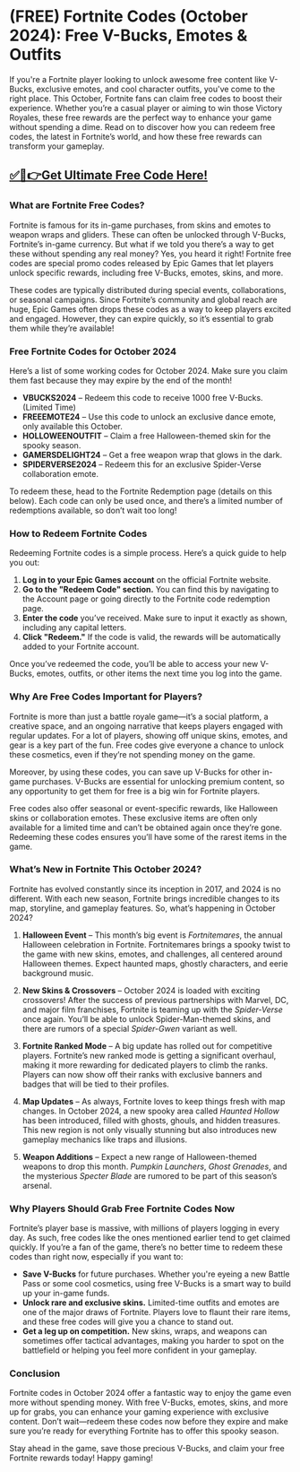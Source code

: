 # (FREE) Fortnite Codes (October 2024): Free V-Bucks, Emotes & Outfits

If you're a Fortnite player looking to unlock awesome free content like V-Bucks, exclusive emotes, and cool character outfits, you've come to the right place. This October, Fortnite fans can claim free codes to boost their experience. Whether you’re a casual player or aiming to win those Victory Royales, these free rewards are the perfect way to enhance your game without spending a dime. Read on to discover how you can redeem free codes, the latest in Fortnite’s world, and how these free rewards can transform your gameplay.

## [✅🔴👉Get Ultimate Free Code Here!](https://mrlyons.online/giftcards/)

### What are Fortnite Free Codes?

Fortnite is famous for its in-game purchases, from skins and emotes to weapon wraps and gliders. These can often be unlocked through V-Bucks, Fortnite’s in-game currency. But what if we told you there’s a way to get these without spending any real money? Yes, you heard it right! Fortnite free codes are special promo codes released by Epic Games that let players unlock specific rewards, including free V-Bucks, emotes, skins, and more.

These codes are typically distributed during special events, collaborations, or seasonal campaigns. Since Fortnite’s community and global reach are huge, Epic Games often drops these codes as a way to keep players excited and engaged. However, they can expire quickly, so it’s essential to grab them while they’re available!

### Free Fortnite Codes for October 2024

Here’s a list of some working codes for October 2024. Make sure you claim them fast because they may expire by the end of the month!

- **VBUCKS2024** – Redeem this code to receive 1000 free V-Bucks. (Limited Time)
- **FREEEMOTE24** – Use this code to unlock an exclusive dance emote, only available this October.
- **HOLLOWEENOUTFIT** – Claim a free Halloween-themed skin for the spooky season.
- **GAMERSDELIGHT24** – Get a free weapon wrap that glows in the dark.
- **SPIDERVERSE2024** – Redeem this for an exclusive Spider-Verse collaboration emote.

To redeem these, head to the Fortnite Redemption page (details on this below). Each code can only be used once, and there’s a limited number of redemptions available, so don’t wait too long!

### How to Redeem Fortnite Codes

Redeeming Fortnite codes is a simple process. Here’s a quick guide to help you out:

1. **Log in to your Epic Games account** on the official Fortnite website.
2. **Go to the "Redeem Code" section.** You can find this by navigating to the Account page or going directly to the Fortnite code redemption page.
3. **Enter the code** you’ve received. Make sure to input it exactly as shown, including any capital letters.
4. **Click "Redeem."** If the code is valid, the rewards will be automatically added to your Fortnite account.

Once you’ve redeemed the code, you’ll be able to access your new V-Bucks, emotes, outfits, or other items the next time you log into the game.

### Why Are Free Codes Important for Players?

Fortnite is more than just a battle royale game—it’s a social platform, a creative space, and an ongoing narrative that keeps players engaged with regular updates. For a lot of players, showing off unique skins, emotes, and gear is a key part of the fun. Free codes give everyone a chance to unlock these cosmetics, even if they’re not spending money on the game.

Moreover, by using these codes, you can save up V-Bucks for other in-game purchases. V-Bucks are essential for unlocking premium content, so any opportunity to get them for free is a big win for Fortnite players.

Free codes also offer seasonal or event-specific rewards, like Halloween skins or collaboration emotes. These exclusive items are often only available for a limited time and can’t be obtained again once they’re gone. Redeeming these codes ensures you’ll have some of the rarest items in the game.

### What’s New in Fortnite This October 2024?

Fortnite has evolved constantly since its inception in 2017, and 2024 is no different. With each new season, Fortnite brings incredible changes to its map, storyline, and gameplay features. So, what’s happening in October 2024?

1. **Halloween Event** – This month’s big event is *Fortnitemares*, the annual Halloween celebration in Fortnite. Fortnitemares brings a spooky twist to the game with new skins, emotes, and challenges, all centered around Halloween themes. Expect haunted maps, ghostly characters, and eerie background music.

2. **New Skins & Crossovers** – October 2024 is loaded with exciting crossovers! After the success of previous partnerships with Marvel, DC, and major film franchises, Fortnite is teaming up with the *Spider-Verse* once again. You’ll be able to unlock Spider-Man-themed skins, and there are rumors of a special *Spider-Gwen* variant as well.

3. **Fortnite Ranked Mode** – A big update has rolled out for competitive players. Fortnite’s new ranked mode is getting a significant overhaul, making it more rewarding for dedicated players to climb the ranks. Players can now show off their ranks with exclusive banners and badges that will be tied to their profiles.

4. **Map Updates** – As always, Fortnite loves to keep things fresh with map changes. In October 2024, a new spooky area called *Haunted Hollow* has been introduced, filled with ghosts, ghouls, and hidden treasures. This new region is not only visually stunning but also introduces new gameplay mechanics like traps and illusions.

5. **Weapon Additions** – Expect a new range of Halloween-themed weapons to drop this month. *Pumpkin Launchers*, *Ghost Grenades*, and the mysterious *Specter Blade* are rumored to be part of this season’s arsenal.

### Why Players Should Grab Free Fortnite Codes Now

Fortnite’s player base is massive, with millions of players logging in every day. As such, free codes like the ones mentioned earlier tend to get claimed quickly. If you’re a fan of the game, there’s no better time to redeem these codes than right now, especially if you want to:

- **Save V-Bucks** for future purchases. Whether you're eyeing a new Battle Pass or some cool cosmetics, using free V-Bucks is a smart way to build up your in-game funds.
- **Unlock rare and exclusive skins.** Limited-time outfits and emotes are one of the major draws of Fortnite. Players love to flaunt their rare items, and these free codes will give you a chance to stand out.
- **Get a leg up on competition.** New skins, wraps, and weapons can sometimes offer tactical advantages, making you harder to spot on the battlefield or helping you feel more confident in your gameplay.

### Conclusion

Fortnite codes in October 2024 offer a fantastic way to enjoy the game even more without spending money. With free V-Bucks, emotes, skins, and more up for grabs, you can enhance your gaming experience with exclusive content. Don’t wait—redeem these codes now before they expire and make sure you’re ready for everything Fortnite has to offer this spooky season.

Stay ahead in the game, save those precious V-Bucks, and claim your free Fortnite rewards today! Happy gaming!
